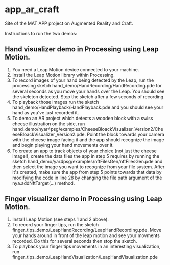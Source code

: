 # app_ar_craft
Site of the MAT APP project on Augmented Reality and Craft.

Instructions to run the two demos:

## Hand visualizer demo in Processing using Leap Motion.

1. You need a Leap Motion device connected to your machine.
2. Install the Leap Motion library within Processing.
3. To record images of your hand being detected by the Leap, run the processing sketch hand_demo/HandRecording/HandRecording.pde for several seconds as you move your hands over the Leap. You should see the skeleton detected. Stop the sketch after a few seconds of recording.
4. To playback those images run the sketch hand_demo/HandPlayback/HandPlayback.pde and you should see your hand as you've just recorded it.
5. To demo an AR project which detects a wooden block with a swiss cheese illustration on the side, run hand_demo/nyar4psg/examples/CheeseBloackVisualizer_Version2/CheeseBloackVisualizer_Version2.pde. Point the block towards your camera with the cheese image facing it and the app should recognize the image and begin playing your hand movements over it.
6. To create an app to track objects of your choice (not just the cheese image!), create the data files the app in step 5 requires by running the sketch hand_demo/yar4psg/examples/nftFilesGen/nftFilesGen.pde and then select the image you want to recognize from your file system. After it's created, make sure the app from step 5 points towards that data by modifying the code in line 28 by changing the file path argument of the nya.addNftTarget(...) method.

## Finger visualizer demo in Processing using Leap Motion.

1. Install Leap Motion (see steps 1 and 2 above).
2. To record your finger tips, run the sketch finger_tips_demo/LeapHandRecording/LeapHandRecording.pde. Move your hands around in front of the leap motion and see your movments recorded. Do this for several seconds then stop the sketch.
3. To playback your finger tips movements in an interesting visualization, run finger_tips_demo/LeapHandVisualization/LeapHandVisualization.pde



